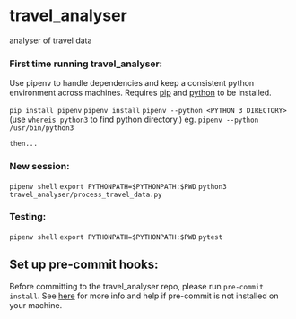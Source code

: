 # travel_analyser
analyser of travel data

### First time running travel_analyser:
Use pipenv to handle dependencies and keep a consistent python environment across machines.
Requires [pip](https://pip.pypa.io/en/stable/installation/) and [python](https://www.python.org/downloads/) to be installed.

`pip install pipenv`
`pipenv install`
`pipenv --python <PYTHON 3 DIRECTORY>`
(use `whereis python3` to find python directory.)
eg. `pipenv --python /usr/bin/python3`

    then...

### New session:

`pipenv shell`
`export PYTHONPATH=$PYTHONPATH:$PWD`
`python3 travel_analyser/process_travel_data.py`

### Testing:

`pipenv shell`
`export PYTHONPATH=$PYTHONPATH:$PWD`
`pytest`

## Set up pre-commit hooks:

Before committing to the travel_analyser repo, please run `pre-commit install`.
See [here](https://pre-commit.com/#usage) for more info and help if pre-commit is not installed on your machine.

